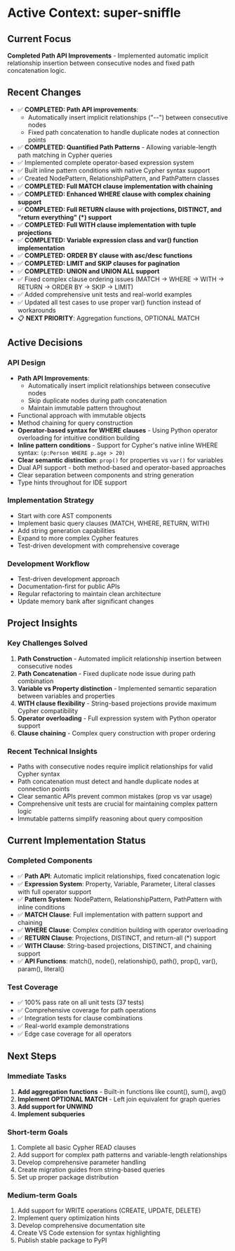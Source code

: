 # Active Context: super-sniffle

## Current Focus
**Completed Path API Improvements** - Implemented automatic implicit relationship insertion between consecutive nodes and fixed path concatenation logic.

## Recent Changes
- ✅ **COMPLETED: Path API improvements**:
  - Automatically insert implicit relationships ("--") between consecutive nodes
  - Fixed path concatenation to handle duplicate nodes at connection points
- ✅ **COMPLETED: Quantified Path Patterns** - Allowing variable-length path matching in Cypher queries
- ✅ Implemented complete operator-based expression system
- ✅ Built inline pattern conditions with native Cypher syntax support
- ✅ Created NodePattern, RelationshipPattern, and PathPattern classes
- ✅ **COMPLETED: Full MATCH clause implementation with chaining**
- ✅ **COMPLETED: Enhanced WHERE clause with complex chaining support**
- ✅ **COMPLETED: Full RETURN clause with projections, DISTINCT, and "return everything" (*) support**
- ✅ **COMPLETED: Full WITH clause implementation with tuple projections**
- ✅ **COMPLETED: Variable expression class and var() function implementation**
- ✅ **COMPLETED: ORDER BY clause with asc/desc functions**
- ✅ **COMPLETED: LIMIT and SKIP clauses for pagination**
- ✅ **COMPLETED: UNION and UNION ALL support**
- ✅ Fixed complex clause ordering issues (MATCH → WHERE → WITH → RETURN → ORDER BY → SKIP → LIMIT)
- ✅ Added comprehensive unit tests and real-world examples
- ✅ Updated all test cases to use proper var() function instead of workarounds
- 📋 **NEXT PRIORITY**: Aggregation functions, OPTIONAL MATCH

## Active Decisions

### API Design
- **Path API Improvements**:
  - Automatically insert implicit relationships between consecutive nodes
  - Skip duplicate nodes during path concatenation
  - Maintain immutable pattern throughout
- Functional approach with immutable objects
- Method chaining for query construction
- **Operator-based syntax for WHERE clauses** - Using Python operator overloading for intuitive condition building
- **Inline pattern conditions** - Support for Cypher's native inline WHERE syntax: `(p:Person WHERE p.age > 20)`
- **Clear semantic distinction**: `prop()` for properties vs `var()` for variables
- Dual API support - both method-based and operator-based approaches
- Clear separation between components and string generation
- Type hints throughout for IDE support

### Implementation Strategy
- Start with core AST components
- Implement basic query clauses (MATCH, WHERE, RETURN, WITH)
- Add string generation capabilities
- Expand to more complex Cypher features
- Test-driven development with comprehensive coverage

### Development Workflow
- Test-driven development approach
- Documentation-first for public APIs
- Regular refactoring to maintain clean architecture
- Update memory bank after significant changes

## Project Insights

### Key Challenges Solved
1. **Path Construction** - Automated implicit relationship insertion between consecutive nodes
2. **Path Concatenation** - Fixed duplicate node issue during path combination
3. **Variable vs Property distinction** - Implemented semantic separation between variables and properties
4. **WITH clause flexibility** - String-based projections provide maximum Cypher compatibility
5. **Operator overloading** - Full expression system with Python operator support
6. **Clause chaining** - Complex query construction with proper ordering

### Recent Technical Insights
- Paths with consecutive nodes require implicit relationships for valid Cypher syntax
- Path concatenation must detect and handle duplicate nodes at connection points
- Clear semantic APIs prevent common mistakes (prop vs var usage)
- Comprehensive unit tests are crucial for maintaining complex pattern logic
- Immutable patterns simplify reasoning about query composition

## Current Implementation Status

### Completed Components
- ✅ **Path API**: Automatic implicit relationships, fixed concatenation logic
- ✅ **Expression System**: Property, Variable, Parameter, Literal classes with full operator support
- ✅ **Pattern System**: NodePattern, RelationshipPattern, PathPattern with inline conditions
- ✅ **MATCH Clause**: Full implementation with pattern support and chaining
- ✅ **WHERE Clause**: Complex condition building with operator overloading
- ✅ **RETURN Clause**: Projections, DISTINCT, and return-all (*) support
- ✅ **WITH Clause**: String-based projections, DISTINCT, and chaining support
- ✅ **API Functions**: match(), node(), relationship(), path(), prop(), var(), param(), literal()

### Test Coverage
- ✅ 100% pass rate on all unit tests (37 tests)
- ✅ Comprehensive coverage for path operations
- ✅ Integration tests for clause combinations
- ✅ Real-world example demonstrations
- ✅ Edge case coverage for all operators

## Next Steps

### Immediate Tasks
1. **Add aggregation functions** - Built-in functions like count(), sum(), avg()
2. **Implement OPTIONAL MATCH** - Left join equivalent for graph queries
3. **Add support for UNWIND**
4. **Implement subqueries**

### Short-term Goals
1. Complete all basic Cypher READ clauses
2. Add support for complex path patterns and variable-length relationships
3. Develop comprehensive parameter handling
4. Create migration guides from string-based queries
5. Set up proper package distribution

### Medium-term Goals
1. Add support for WRITE operations (CREATE, UPDATE, DELETE)
2. Implement query optimization hints
3. Develop comprehensive documentation site
4. Create VS Code extension for syntax highlighting
5. Publish stable package to PyPI
